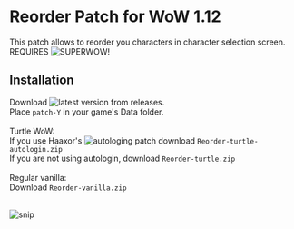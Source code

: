 # Reorder Patch for WoW 1.12
This patch allows to reorder you characters in character selection screen. REQUIRES ![SUPERWOW](https://github.com/balakethelock/SuperWoW)!<br>

## Installation
Download ![latest version](https://github.com/Otari98/CustomCharacterOrder-Patch/releases) from releases.<br>Place `patch-Y` in your game's Data folder.<br><br>
Turtle WoW:<br>
If you use Haaxor's ![autologing patch](https://github.com/Haaxor1689) download `Reorder-turtle-autologin.zip`<br>
If you are not using autologin, download `Reorder-turtle.zip`<br><br>
Regular vanilla:<br>
Download `Reorder-vanilla.zip`<br><br>

![snip](https://github.com/user-attachments/assets/ff24f09d-c337-488c-ab36-5816c6ead766)
